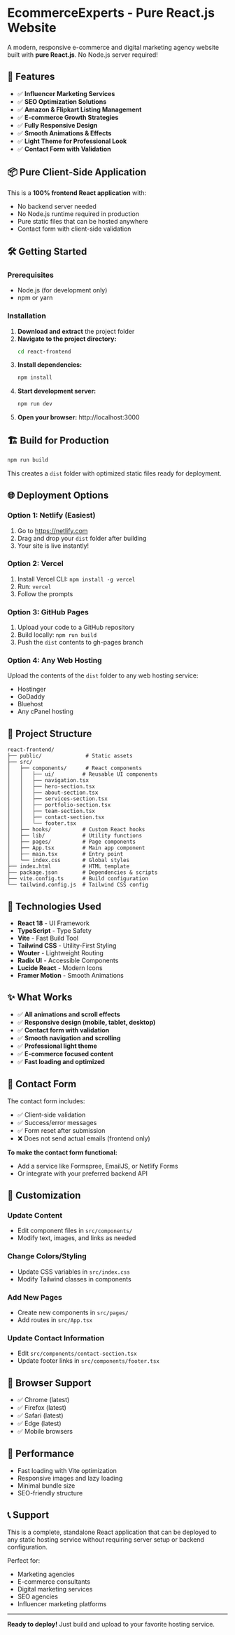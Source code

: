 # EcommerceExperts - Pure React.js Website

A modern, responsive e-commerce and digital marketing agency website built with **pure React.js**. No Node.js server required!

## 🚀 Features

- ✅ **Influencer Marketing Services**
- ✅ **SEO Optimization Solutions** 
- ✅ **Amazon & Flipkart Listing Management**
- ✅ **E-commerce Growth Strategies**
- ✅ **Fully Responsive Design**
- ✅ **Smooth Animations & Effects**
- ✅ **Light Theme for Professional Look**
- ✅ **Contact Form with Validation**

## 📦 Pure Client-Side Application

This is a **100% frontend React application** with:
- No backend server needed
- No Node.js runtime required in production
- Pure static files that can be hosted anywhere
- Contact form with client-side validation

## 🛠️ Getting Started

### Prerequisites
- Node.js (for development only)
- npm or yarn

### Installation

1. **Download and extract** the project folder
2. **Navigate to the project directory:**
   ```bash
   cd react-frontend
   ```
3. **Install dependencies:**
   ```bash
   npm install
   ```
4. **Start development server:**
   ```bash
   npm run dev
   ```
5. **Open your browser:** http://localhost:3000

## 🏗️ Build for Production

```bash
npm run build
```

This creates a `dist` folder with optimized static files ready for deployment.

## 🌐 Deployment Options

### Option 1: Netlify (Easiest)
1. Go to https://netlify.com
2. Drag and drop your `dist` folder after building
3. Your site is live instantly!

### Option 2: Vercel
1. Install Vercel CLI: `npm install -g vercel`
2. Run: `vercel`
3. Follow the prompts

### Option 3: GitHub Pages
1. Upload your code to a GitHub repository
2. Build locally: `npm run build`
3. Push the `dist` contents to gh-pages branch

### Option 4: Any Web Hosting
Upload the contents of the `dist` folder to any web hosting service:
- Hostinger
- GoDaddy
- Bluehost
- Any cPanel hosting

## 📁 Project Structure

```
react-frontend/
├── public/              # Static assets
├── src/
│   ├── components/      # React components
│   │   ├── ui/         # Reusable UI components
│   │   ├── navigation.tsx
│   │   ├── hero-section.tsx
│   │   ├── about-section.tsx
│   │   ├── services-section.tsx
│   │   ├── portfolio-section.tsx
│   │   ├── team-section.tsx
│   │   ├── contact-section.tsx
│   │   └── footer.tsx
│   ├── hooks/          # Custom React hooks
│   ├── lib/            # Utility functions
│   ├── pages/          # Page components
│   ├── App.tsx         # Main app component
│   ├── main.tsx        # Entry point
│   └── index.css       # Global styles
├── index.html          # HTML template
├── package.json        # Dependencies & scripts
├── vite.config.ts      # Build configuration
└── tailwind.config.js  # Tailwind CSS config
```

## 🎨 Technologies Used

- **React 18** - UI Framework
- **TypeScript** - Type Safety
- **Vite** - Fast Build Tool
- **Tailwind CSS** - Utility-First Styling
- **Wouter** - Lightweight Routing
- **Radix UI** - Accessible Components
- **Lucide React** - Modern Icons
- **Framer Motion** - Smooth Animations

## ✨ What Works

- ✅ **All animations and scroll effects**
- ✅ **Responsive design (mobile, tablet, desktop)**
- ✅ **Contact form with validation**
- ✅ **Smooth navigation and scrolling**
- ✅ **Professional light theme**
- ✅ **E-commerce focused content**
- ✅ **Fast loading and optimized**

## 📧 Contact Form

The contact form includes:
- ✅ Client-side validation
- ✅ Success/error messages
- ✅ Form reset after submission
- ❌ Does not send actual emails (frontend only)

**To make the contact form functional:**
- Add a service like Formspree, EmailJS, or Netlify Forms
- Or integrate with your preferred backend API

## 🔧 Customization

### Update Content
- Edit component files in `src/components/`
- Modify text, images, and links as needed

### Change Colors/Styling
- Update CSS variables in `src/index.css`
- Modify Tailwind classes in components

### Add New Pages
- Create new components in `src/pages/`
- Add routes in `src/App.tsx`

### Update Contact Information
- Edit `src/components/contact-section.tsx`
- Update footer links in `src/components/footer.tsx`

## 📱 Browser Support

- ✅ Chrome (latest)
- ✅ Firefox (latest) 
- ✅ Safari (latest)
- ✅ Edge (latest)
- ✅ Mobile browsers

## 🚀 Performance

- Fast loading with Vite optimization
- Responsive images and lazy loading
- Minimal bundle size
- SEO-friendly structure

## 📞 Support

This is a complete, standalone React application that can be deployed to any static hosting service without requiring server setup or backend configuration.

Perfect for:
- Marketing agencies
- E-commerce consultants
- Digital marketing services
- SEO agencies
- Influencer marketing platforms

---

**Ready to deploy!** Just build and upload to your favorite hosting service.